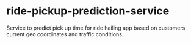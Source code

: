 # ride-pickup-prediction-service
Service to predict pick up time for ride hailing app based on customers current geo coordinates and traffic conditions.
